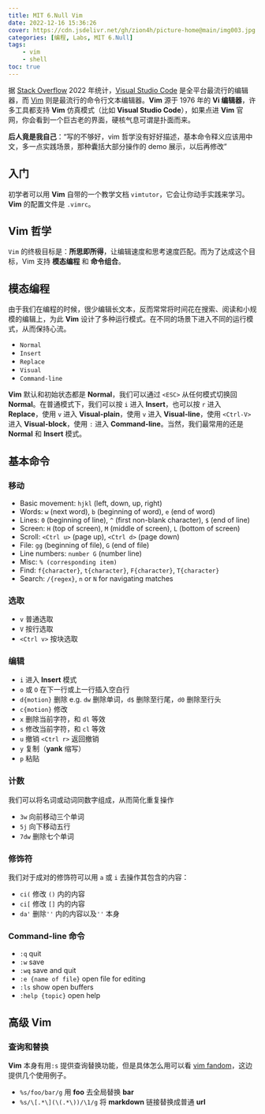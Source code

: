```yaml
---
title: MIT 6.Null Vim
date: 2022-12-16 15:36:26
cover: https://cdn.jsdelivr.net/gh/zion4h/picture-home@main/img003.jpg
categories: [编程, Labs, MIT 6.Null]
tags: 
    - vim
    - shell
toc: true
---
```


据 [Stack Overflow](https://survey.stackoverflow.co/2022/#integrated-development-environment) 2022 年统计，[Visual Studio Code](https://code.visualstudio.com) 是全平台最流行的编辑器，而 [Vim](https://www.vim.org) 则是最流行的命令行文本编辑器。**Vim** 源于 1976 年的 **Vi 编辑器**，许多工具都支持 **Vim** 仿真模式（比如 **Visual Studio Code**），如果点进 **Vim** 官网，你会看到一个巨古老的界面，硬核气息可谓是扑面而来。

<!--more-->

**后人竟是我自己**：“写的不够好，vim 哲学没有好好描述，基本命令释义应该用中文，多一点实践场景，那种囊括大部分操作的 demo 展示，以后再修改”

## 入门

初学者可以用 **Vim** 自带的一个教学文档 `vimtutor`，它会让你动手实践来学习。**Vim** 的配置文件是 `.vimrc`。

## Vim 哲学

`Vim` 的终极目标是：**所思即所得**，让编辑速度和思考速度匹配。而为了达成这个目标，Vim 支持 **模态编程** 和 **命令组合**。

## 模态编程

由于我们在编程的时候，很少编辑长文本，反而常常将时间花在搜索、阅读和小规模的编辑上，为此 **Vim** 设计了多种运行模式。在不同的场景下进入不同的运行模式，从而保持心流。

* `Normal`
* `Insert`
* `Replace`
* `Visual`
* `Command-line`

**Vim** 默认和初始状态都是 **Normal**，我们可以通过 `<ESC>` 从任何模式切换回 **Normal**。在普通模式下，我们可以按 `i` 进入 **Insert**，也可以按 `r` 进入 **Replace**，使用 `v` 进入 **Visual-plain**，使用 `v` 进入 **Visual-line**，使用 `<Ctrl-V>` 进入 **Visual-block**，使用 `:` 进入 **Command-line**。当然，我们最常用的还是 **Normal** 和 **Insert** 模式。

## 基本命令

### 移动

* Basic movement: `hjkl` (left, down, up, right)
* Words: `w` (next word), `b` (beginning of word), `e` (end of word)
* Lines: `0` (beginning of line), `^` (first non-blank character), `$` (end of line)
* Screen: `H` (top of screen), `M` (middle of screen), `L` (bottom of screen)
* Scroll: `<Ctrl u>` (page up), `<Ctrl d>` (page down)
* File: `gg` (beginning of file), `G` (end of file)
* Line numbers: `number G` (number line)
* Misc: `% (corresponding item)`
* Find: `f{character}`, `t{character}`, `F{character}`, `T{character}`
* Search: `/{regex}`, `n` or `N` for navigating matches

### 选取

* `v` 普通选取
* `V` 按行选取
* `<Ctrl v>` 按块选取

### 编辑

* `i` 进入 **Insert** 模式
* `o` 或 `O` 在下一行或上一行插入空白行
* `d{motion}` 删除 e.g. `dw` 删除单词，`d$` 删除至行尾，`d0` 删除至行头
* `c{motion}` 修改
* `x` 删除当前字符，和 `dl` 等效
* `s` 修改当前字符，和 `cl` 等效
* `u` 撤销 `<Ctrl r>` 返回撤销
* `y` 复制（**yank** 缩写）
* `p` 粘贴

### 计数

我们可以将名词或动词同数字组成，从而简化重复操作

* `3w` 向前移动三个单词
* `5j` 向下移动五行
* `7dw` 删除七个单词

### 修饰符

我们对于成对的修饰符可以用 `a` 或 `i` 去操作其包含的内容：

* `ci(` 修改 `()` 内的内容
* `ci[` 修改 `[]` 内的内容
* `da'` 删除`''` 内的内容以及`''` 本身

### Command-line 命令

* `:q` quit
* `:w` save
* `:wq` save and quit
* `:e {name of file}` open file for editing
* `:ls` show open buffers
* `:help {topic}` open help

## 高级 Vim

### 查询和替换

**Vim** 本身有用`:s` 提供查询替换功能，但是具体怎么用可以看 [vim fandom](https://vim.fandom.com/wiki/Search_and_replace)，这边提供几个使用例子。

* `%s/foo/bar/g` 用 **foo** 去全局替换 **bar**
* `%s/\[.*\](\(.*\))/\1/g` 将 **markdown** 链接替换成普通 **url**
